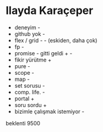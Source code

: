 # Ilayda Karaçeper

- deneyim -
- github yok -
- flex / grid -  - (eskiden, daha çok)
- fp -
- promise - gitti geldi + -
- fikir yürütme +
- pure -
- scope -
- map -
- set sorusu -
- comp. life. -
- portal +
- soru sordu +
- bizimle çalışmak istemiyor -

beklenti 9500
